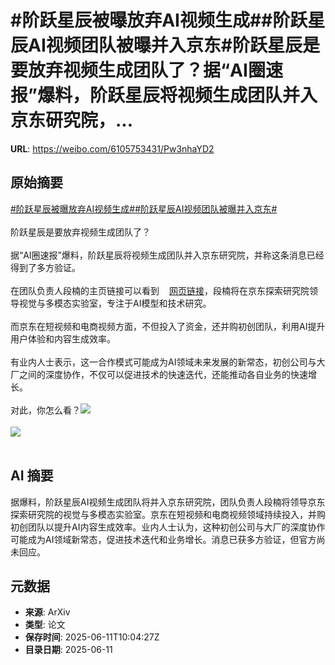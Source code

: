 # #阶跃星辰被曝放弃AI视频生成##阶跃星辰AI视频团队被曝并入京东#阶跃星辰是要放弃视频生成团队了？据“AI圈速报”爆料，阶跃星辰将视频生成团队并入京东研究院，...

**URL**: https://weibo.com/6105753431/Pw3nhaYD2

## 原始摘要

<a href="https://m.weibo.cn/search?containerid=231522type%3D1%26t%3D10%26q%3D%23%E9%98%B6%E8%B7%83%E6%98%9F%E8%BE%B0%E8%A2%AB%E6%9B%9D%E6%94%BE%E5%BC%83AI%E8%A7%86%E9%A2%91%E7%94%9F%E6%88%90%23&amp;extparam=%23%E9%98%B6%E8%B7%83%E6%98%9F%E8%BE%B0%E8%A2%AB%E6%9B%9D%E6%94%BE%E5%BC%83AI%E8%A7%86%E9%A2%91%E7%94%9F%E6%88%90%23" data-hide=""><span class="surl-text">#阶跃星辰被曝放弃AI视频生成#</span></a><a href="https://m.weibo.cn/search?containerid=231522type%3D1%26t%3D10%26q%3D%23%E9%98%B6%E8%B7%83%E6%98%9F%E8%BE%B0AI%E8%A7%86%E9%A2%91%E5%9B%A2%E9%98%9F%E8%A2%AB%E6%9B%9D%E5%B9%B6%E5%85%A5%E4%BA%AC%E4%B8%9C%23&amp;extparam=%23%E9%98%B6%E8%B7%83%E6%98%9F%E8%BE%B0AI%E8%A7%86%E9%A2%91%E5%9B%A2%E9%98%9F%E8%A2%AB%E6%9B%9D%E5%B9%B6%E5%85%A5%E4%BA%AC%E4%B8%9C%23" data-hide=""><span class="surl-text">#阶跃星辰AI视频团队被曝并入京东#</span></a><br><br>阶跃星辰是要放弃视频生成团队了？<br><br>据“AI圈速报”爆料，阶跃星辰将视频生成团队并入京东研究院，并称这条消息已经得到了多方验证。<br><br>在团队负责人段楠的主页链接可以看到<a href="https://weibo.cn/sinaurl?u=https%3A%2F%2Fnanduan.github.io%2F" data-hide=""><span class="url-icon"><img style="width: 1rem;height: 1rem" src="https://h5.sinaimg.cn/upload/2015/09/25/3/timeline_card_small_web_default.png" referrerpolicy="no-referrer"></span><span class="surl-text">网页链接</span></a>，段楠将在京东探索研究院领导视觉与多模态实验室，专注于AI模型和技术研究。<br><br>而京东在短视频和电商视频方面，不但投入了资金，还并购初创团队，利用AI提升用户体验和内容生成效率。<br><br>有业内人士表示，这一合作模式可能成为AI领域未来发展的新常态，初创公司与大厂之间的深度协作，不仅可以促进技术的快速迭代，还能推动各自业务的快速增长。<br><br>对此，你怎么看？<img style="" src="https://tvax3.sinaimg.cn/large/006Fd7o3gy1i2bhtupz64j30ne0bkwi2.jpg" referrerpolicy="no-referrer"><br><br><img style="" src="https://tvax1.sinaimg.cn/large/006Fd7o3gy1i2bhtwdwc7j31yy0ukhdt.jpg" referrerpolicy="no-referrer"><br><br>

## AI 摘要

据爆料，阶跃星辰AI视频生成团队将并入京东研究院，团队负责人段楠将领导京东探索研究院的视觉与多模态实验室。京东在短视频和电商视频领域持续投入，并购初创团队以提升AI内容生成效率。业内人士认为，这种初创公司与大厂的深度协作可能成为AI领域新常态，促进技术迭代和业务增长。消息已获多方验证，但官方尚未回应。

## 元数据

- **来源**: ArXiv
- **类型**: 论文
- **保存时间**: 2025-06-11T10:04:27Z
- **目录日期**: 2025-06-11
